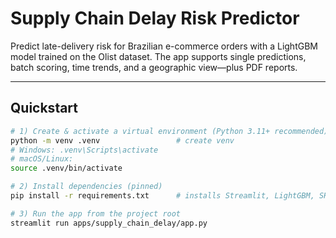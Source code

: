 # Supply Chain Delay Risk Predictor

Predict late-delivery risk for Brazilian e-commerce orders with a LightGBM model trained on the Olist dataset. The app supports single predictions, batch scoring, time trends, and a geographic view—plus PDF reports.

---

## Quickstart

```bash
# 1) Create & activate a virtual environment (Python 3.11+ recommended)
python -m venv .venv                 # create venv
# Windows: .venv\Scripts\activate
# macOS/Linux:
source .venv/bin/activate

# 2) Install dependencies (pinned)
pip install -r requirements.txt      # installs Streamlit, LightGBM, SHAP, etc.

# 3) Run the app from the project root
streamlit run apps/supply_chain_delay/app.py
